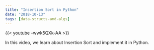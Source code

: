 ```yaml
---
title: "Insertion Sort in Python"
date: "2018-10-13"
tags: [data-structs-and-algs]
---
```


{{< youtube -wwk5QXk-AA >}}

In this video, we learn about Insertion Sort and implement it in Python.